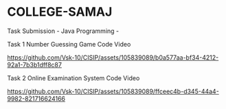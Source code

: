 # COLLEGE-SAMAJ
Task Submission - Java Programming -

Task 1 Number Guessing Game Code Video




https://github.com/Vsk-10/CISIP/assets/105839089/b0a577aa-bf34-4212-92a1-7b3b1dff8c87

Task 2 Online Examination System Code Video



https://github.com/Vsk-10/CISIP/assets/105839089/ffceec4b-d345-44a4-9982-821716624166



